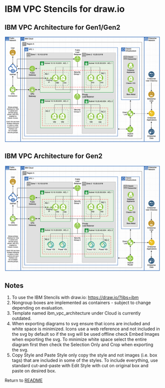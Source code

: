 # IBM VPC Stencils for draw.io

## IBM VPC Architecture for Gen1/Gen2
![VPCArchitecture](/images/ibm_vpc_architecture_drawio.png)

## IBM VPC Architecture for Gen2
![VPCArchitecture](/images/ibm_vpc_architecture_gen2_drawio.png)

## Notes

1. To use the IBM Stencils with draw.io:  https://draw.io/?libs=ibm
2. Nongroup boxes are implemented as containers - subject to change depending on evaluation.
3. Template named ibm_vpc_architecture under Cloud is currently outdated.
4. When exporting diagrams to svg ensure that icons are included and white space is minimized.  Icons use a web reference and not included in the svg by default so if the svg will be used offline check Embed Images when exporting the svg.  To minimize white space select the entire diagram first then check the Selection Only and Crop when exporting the svg.
5. Copy Style and Paste Style only copy the style and not images (i.e. box tags) that are included in some of the styles.  To include everything, use standard cut-and-paste with Edit Style with cut on original box and paste on desired box.

Return to [README](/README.md)
